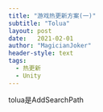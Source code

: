 ```yaml
---
title: "游戏热更新方案(一)"
subtitle: "Tolua"
layout: post
date:   2021-02-01
author: "MagicianJoker"
header-style: text
tags:
  - 热更新
  - Unity
---
```


tolua是AddSearchPath
